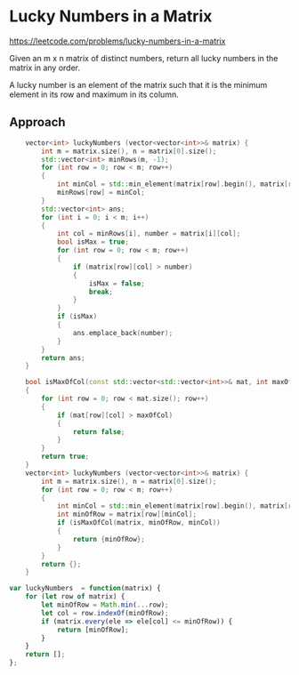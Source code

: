 # Lucky Numbers in a Matrix

https://leetcode.com/problems/lucky-numbers-in-a-matrix

Given an m x n matrix of distinct numbers, return all lucky numbers in the matrix in any order.

A lucky number is an element of the matrix such that it is the minimum element in its row and maximum in its column.


## Approach 

``` C++
    vector<int> luckyNumbers (vector<vector<int>>& matrix) {
        int m = matrix.size(), n = matrix[0].size();
        std::vector<int> minRows(m, -1);
        for (int row = 0; row < m; row++)
        {
            int minCol = std::min_element(matrix[row].begin(), matrix[row].end()) - matrix[row].begin();
            minRows[row] = minCol;
        }
        std::vector<int> ans;
        for (int i = 0; i < m; i++)
        {
            int col = minRows[i], number = matrix[i][col];
            bool isMax = true;
            for (int row = 0; row < m; row++)
            {
                if (matrix[row][col] > number)
                {
                    isMax = false;
                    break;
                }
            }
            if (isMax)
            {
                ans.emplace_back(number);
            }
        }
        return ans;
    }
```

``` C++
    bool isMaxOfCol(const std::vector<std::vector<int>>& mat, int maxOfCol, int col)
    {
        for (int row = 0; row < mat.size(); row++)
        {
            if (mat[row][col] > maxOfCol)
            {
                return false;
            }
        }
        return true;
    }
    vector<int> luckyNumbers (vector<vector<int>>& matrix) {
        int m = matrix.size(), n = matrix[0].size();
        for (int row = 0; row < m; row++)
        {
            int minCol = std::min_element(matrix[row].begin(), matrix[row].end()) - matrix[row].begin();
            int minOfRow = matrix[row][minCol];
            if (isMaxOfCol(matrix, minOfRow, minCol))
            {
                return {minOfRow};
            }
        }
        return {};
    }
```



``` JavaScript
var luckyNumbers  = function(matrix) {
    for (let row of matrix) {
        let minOfRow = Math.min(...row);
        let col = row.indexOf(minOfRow);
        if (matrix.every(ele => ele[col] <= minOfRow)) {
            return [minOfRow];
        }
    }
    return [];
};
```

